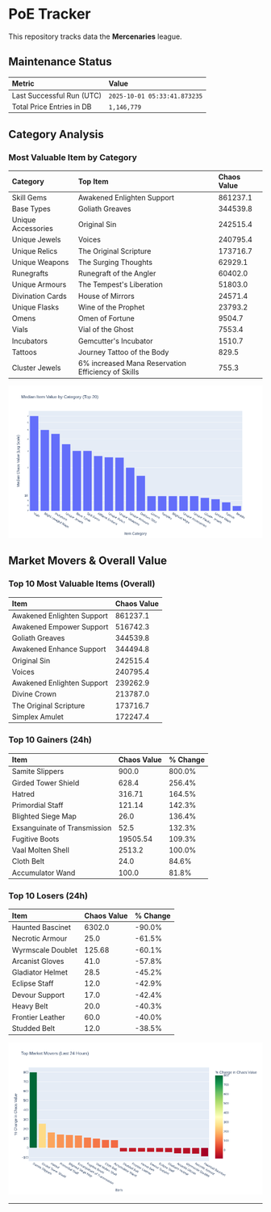 # PoE Tracker

This repository tracks data the **Mercenaries** league.

## Maintenance Status

<!-- START_MAINTENANCE -->
| Metric | Value |
|:---|:---|
| Last Successful Run (UTC) | `2025-10-01 05:33:41.873235` |
| Total Price Entries in DB | `1,146,779` |

<!-- END_MAINTENANCE -->

## Category Analysis

<!-- START_CATEGORY_ANALYSIS -->
### Most Valuable Item by Category
| Category | Top Item | Chaos Value |
| :--- | :--- | :--- |
| Skill Gems | Awakened Enlighten Support | 861237.1 |
| Base Types | Goliath Greaves | 344539.8 |
| Unique Accessories | Original Sin | 242515.4 |
| Unique Jewels | Voices | 240795.4 |
| Unique Relics | The Original Scripture | 173716.7 |
| Unique Weapons | The Surging Thoughts | 62929.1 |
| Runegrafts | Runegraft of the Angler | 60402.0 |
| Unique Armours | The Tempest's Liberation | 51803.0 |
| Divination Cards | House of Mirrors | 24571.4 |
| Unique Flasks | Wine of the Prophet | 23793.2 |
| Omens | Omen of Fortune | 9504.7 |
| Vials | Vial of the Ghost | 7553.4 |
| Incubators | Gemcutter's Incubator | 1510.7 |
| Tattoos | Journey Tattoo of the Body | 829.5 |
| Cluster Jewels | 6% increased Mana Reservation Efficiency of Skills | 755.3 |


![Category Analysis Chart](charts/category_analysis.png)
<!-- END_CATEGORY_ANALYSIS -->

## Market Movers & Overall Value

<!-- START_ANALYSIS -->
### Top 10 Most Valuable Items (Overall)
| Item | Chaos Value |
| :--- | :--- |
| Awakened Enlighten Support | 861237.1 |
| Awakened Empower Support | 516742.3 |
| Goliath Greaves | 344539.8 |
| Awakened Enhance Support | 344494.8 |
| Original Sin | 242515.4 |
| Voices | 240795.4 |
| Awakened Enlighten Support | 239262.9 |
| Divine Crown | 213787.0 |
| The Original Scripture | 173716.7 |
| Simplex Amulet | 172247.4 |

### Top 10 Gainers (24h)
| Item | Chaos Value | % Change |
| :--- | :--- | :--- |
| Samite Slippers | 900.0 | 800.0% |
| Girded Tower Shield | 628.4 | 256.4% |
| Hatred | 316.71 | 164.5% |
| Primordial Staff | 121.14 | 142.3% |
| Blighted Siege Map | 26.0 | 136.4% |
| Exsanguinate of Transmission | 52.5 | 132.3% |
| Fugitive Boots | 19505.54 | 109.3% |
| Vaal Molten Shell | 2513.2 | 100.0% |
| Cloth Belt | 24.0 | 84.6% |
| Accumulator Wand | 100.0 | 81.8% |

### Top 10 Losers (24h)
| Item | Chaos Value | % Change |
| :--- | :--- | :--- |
| Haunted Bascinet | 6302.0 | -90.0% |
| Necrotic Armour | 25.0 | -61.5% |
| Wyrmscale Doublet | 125.68 | -60.1% |
| Arcanist Gloves | 41.0 | -57.8% |
| Gladiator Helmet | 28.5 | -45.2% |
| Eclipse Staff | 12.0 | -42.9% |
| Devour Support | 17.0 | -42.4% |
| Heavy Belt | 20.0 | -40.3% |
| Frontier Leather | 60.0 | -40.0% |
| Studded Belt | 12.0 | -38.5% |


![Market Movers Chart](charts/market_movers.png)
<!-- END_ANALYSIS -->

---
